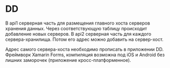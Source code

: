 # DD

В api1 серверная часть для размещения главного хоста серверов хранения данных. Через соответствующую таблицу происходит добавление новых серверов.
В api2 серверная часть для каждого сервера-хранилища. Потом его адрес можно добавить на сервер-хост.

Адрес самого сервера-хоста необходимо прописать в приложении DD.
Фреймворк Xamarin Forms, компиляция возможна под iOS и Android без лишних заморочек (приложение кросс-платформенное).